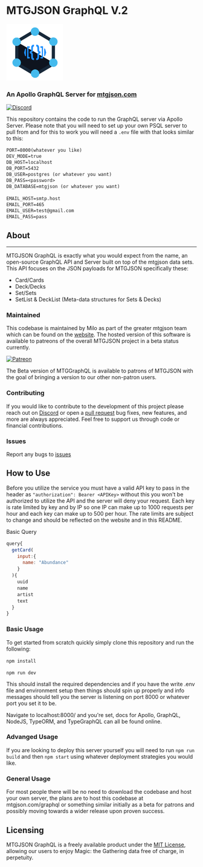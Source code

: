 
# MTGJSON GraphQL V.2
<img src='./assets/mtggraphql_final.svg' height='150px' alt="mtgraphql logo"/>

### An Apollo GraphQL Server for [mtgjson.com](https://mtgjson.com)
[![Discord](https://img.shields.io/discord/224178957103136779.svg)](https://discord.gg/74GUQDE)

This repository contains the code to run the GraphQL server via Apollo Server.
Please note that you will need to set up your own PSQL server to pull from and for this to work you will need a `.env` file
with that looks similar to this:

```
PORT=8000(whatever you like)
DEV_MODE=true
DB_HOST=localhost
DB_PORT=5432
DB_USER=postgres (or whatever you want)
DB_PASS=<password>
DB_DATABASE=mtgjson (or whatever you want)

EMAIL_HOST=smtp.host
EMAIL_PORT=465
EMAIL_USER=test@gmail.com
EMAIL_PASS=pass
```

## About
---
MTGJSON GraphQL is exactly what you would expect from the name, an open-source GraphQL API and Server built on top of the
mtgjson data sets. This API focuses on the JSON payloads for MTGJSON specifically these:

- Card/Cards
- Deck/Decks
- Set/Sets
- SetList & DeckList (Meta-data structures for Sets & Decks)

### Maintained
This codebase is maintained by Milo as part of the greater mtgjson team which can be found on the [website](https://mtgjson.com). The hosted version of this software is available to patreons of the overall MTGJSON project in a beta status currently. 


[![Patreon](https://img.shields.io/static/v1.svg?label=Patreon&message=Support%20MTGJSON&color=f96854&logo=patreon)](https://patreon.com/mtgjson)

The Beta version of MTGGraphQL is available to patrons of MTGJSON with the goal of bringing a version to our other non-patron users.

### Contributing
If you would like to contribute to the development of this project please reach out on [Discord](https://mtgjson.com/discord)
or open a [pull request](https://github.com/milorue/mtgjson-graphql-v2/pulls) bug fixes, new features, and more are always appreciated. Feel free to support us through code or financial contributions.

### Issues
Report any bugs to [issues](https://github.com/milorue/mtgjson-graphql-v2/issues)

## How to Use
Before you utilize the service you must have a valid API key to pass in the header as `"authorization": Bearer <APIKey>` 
without this you won't be authorized to utilize the API and the server will deny your request. Each key is rate limited by key and by IP so one IP can 
make up to 1000 requests per hour and each key can make up to 500 per hour. The rate limits are subject to change and should be reflected on the website and in this 
README.

Basic Query
```js
query{
  getCard(
    input:{
      name: "Abundance"
    }
  ){
    uuid
    name
    artist
    text
  }
}
```

### Basic Usage
To get started from scratch quickly simply clone this repository and run the following:

`npm install`

`npm run dev`

This should install the required dependencies and if you have the write .env file and environment setup then things should 
spin up properly and info messages should tell you the server is listening on port 8000 or whatever port you set it to be.


Navigate to localhost:8000/ and you're set, docs for Apollo, GraphQL, NodeJS, TypeORM, and TypeGraphQL can all be found online.

### Advanged Usage
If you are looking to deploy this server yourself you will need to run
`npm run build` and then `npm start` using whatever deployment strategies you would like.

### General Usage 
For most people there will be no need to download the codebase and host your own server, the plans are to host this codebase at mtgjson.com/graphql or something similar initially as a beta for patrons and possibly moving towards a wider release upon proven success.

## Licensing
MTGJSON GraphQL is a freely available product under the [MIT License](https://github.com/mtgjson/mtggraphql/blob/master/LICENSE), allowing our users to enjoy Magic: the Gathering data free of charge, in perpetuity.





